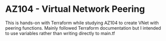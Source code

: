 # AZ104 - Virtual Network Peering

This is hands-on with Terraform while studying AZ104 to create VNet with peering functions.
Mainly followed Terraform documentation but I intended to use variables rather than writing directly to main.tf

 
